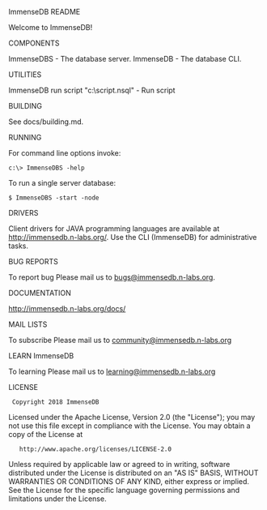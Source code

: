 ImmenseDB README

Welcome to ImmenseDB!

COMPONENTS

  ImmenseDBS - The database server.
  ImmenseDB  - The database CLI.

UTILITIES

  ImmenseDB run script "c:\\script.nsql"        - Run script

BUILDING

  See docs/building.md.

RUNNING

  For command line options invoke:

    c:\> ImmenseDBS -help

  To run a single server database:

    $ ImmenseDBS -start -node


DRIVERS

  Client drivers for JAVA programming languages are available at
  http://immensedb.n-labs.org/. Use the CLI (ImmenseDB) for administrative tasks.

BUG REPORTS

  To report bug Please mail us to bugs@immensedb.n-labs.org.

DOCUMENTATION

  http://immensedb.n-labs.org/docs/


MAIL LISTS

  To subscribe Please mail us to community@immensedb.n-labs.org

LEARN ImmenseDB

  To learning Please mail us to learning@immensedb.n-labs.org

LICENSE

     Copyright 2018 ImmenseDB

   Licensed under the Apache License, Version 2.0 (the "License");
   you may not use this file except in compliance with the License.
   You may obtain a copy of the License at

       http://www.apache.org/licenses/LICENSE-2.0

   Unless required by applicable law or agreed to in writing, software
   distributed under the License is distributed on an "AS IS" BASIS,
   WITHOUT WARRANTIES OR CONDITIONS OF ANY KIND, either express or implied.
   See the License for the specific language governing permissions and
   limitations under the License.

